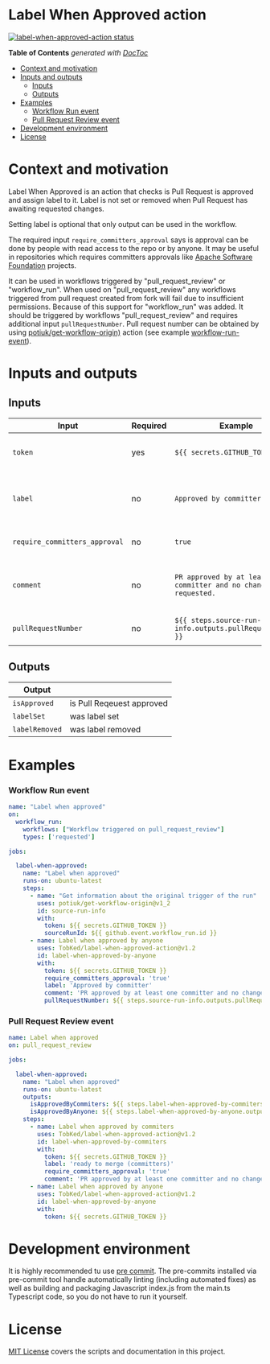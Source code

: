 # Label When Approved action

<p><a href="https://github.com/TobKed/label-when-approved-action/actions">
<img alt="label-when-approved-action status"
    src="https://github.com/TobKed/label-when-approved-action/workflows/Test%20the%20build/badge.svg"></a>


<!-- START doctoc generated TOC please keep comment here to allow auto update -->
<!-- DON'T EDIT THIS SECTION, INSTEAD RE-RUN doctoc TO UPDATE -->
**Table of Contents**  *generated with [DocToc](https://github.com/thlorenz/doctoc)*

- [Context and motivation](#context-and-motivation)
- [Inputs and outputs](#inputs-and-outputs)
  - [Inputs](#inputs)
  - [Outputs](#outputs)
- [Examples](#examples)
    - [Workflow Run event](#workflow-run-event)
    - [Pull Request Review event](#pull-request-review-event)
- [Development environment](#development-environment)
- [License](#license)

<!-- END doctoc generated TOC please keep comment here to allow auto update -->

# Context and motivation

Label When Approved is an action that checks is Pull Request is approved and assign label to it.
Label is not set or removed when Pull Request has awaiting requested changes.

Setting label is optional that only output can be used in the workflow.

The required input `require_committers_approval` says is approval can be done by people with read access to the repo
or by anyone. It may be useful in repositories which requires committers approvals like [Apache Software Foundation](https://github.com/apache/)
projects.

It can be used in workflows triggered by "pull_request_review" or "workflow_run".
When used on "pull_request_review" any workflows triggered from pull request created from fork will fail
due to insufficient permissions. Because of this support for "workflow_run" was added.
It should be triggered by workflows "pull_request_review" and requires additional input `pullRequestNumber`.
Pull request number can be obtained by using [potiuk/get-workflow-origin)](https://github.com/potiuk/get-workflow-origin) action (see example [workflow-run-event](#workflow-run-event)).


# Inputs and outputs

## Inputs

| Input                         | Required | Example                                                           | Comment                                                                       |
|-------------------------------|----------|-------------------------------------------------------------------|-------------------------------------------------------------------------------|
| `token`                       | yes      | `${{ secrets.GITHUB_TOKEN }}`                                     | The github token passed from `${{ secrets.GITHUB_TOKEN }}`                    |
| `label`                       | no       | `Approved by committers`                                          | Label to be added/removed to the Pull Request if approved/not approved        |
| `require_committers_approval` | no       | `true`                                                            | Is approval from user with write permission required                          |
| `comment`                     | no       | `PR approved by at least one committer and no changes requested.` | Add optional comment to the PR when approved (requires label input to be set) |
| `pullRequestNumber`           | no       | `${{ steps.source-run-info.outputs.pullRequestNumber }}`          | Pull request number if triggered  by "worfklow_run"                           |

## Outputs

| Output         |                              |
|----------------|------------------------------|
| `isApproved`   | is Pull Reqeuest approved    |
| `labelSet`     | was label set                |
| `labelRemoved` | was label removed            |

# Examples

### Workflow Run event

```yaml
name: "Label when approved"
on:
  workflow_run:
    workflows: ["Workflow triggered on pull_request_review"]
    types: ['requested']

jobs:

  label-when-approved:
    name: "Label when approved"
    runs-on: ubuntu-latest
    steps:
      - name: "Get information about the original trigger of the run"
        uses: potiuk/get-workflow-origin@v1_2
        id: source-run-info
        with:
          token: ${{ secrets.GITHUB_TOKEN }}
          sourceRunId: ${{ github.event.workflow_run.id }}
      - name: Label when approved by anyone
        uses: TobKed/label-when-approved-action@v1.2
        id: label-when-approved-by-anyone
        with:
          token: ${{ secrets.GITHUB_TOKEN }}
          require_committers_approval: 'true'
          label: 'Approved by committer'
          comment: 'PR approved by at least one committer and no changes requested.'
          pullRequestNumber: ${{ steps.source-run-info.outputs.pullRequestNumber }}
```

### Pull Request Review event

```yaml
name: Label when approved
on: pull_request_review

jobs:

  label-when-approved:
    name: "Label when approved"
    runs-on: ubuntu-latest
    outputs:
      isApprovedByCommiters: ${{ steps.label-when-approved-by-commiters.outputs.isApproved }}
      isApprovedByAnyone: ${{ steps.label-when-approved-by-anyone.outputs.isApproved }}
    steps:
      - name: Label when approved by commiters
        uses: TobKed/label-when-approved-action@v1.2
        id: label-when-approved-by-commiters
        with:
          token: ${{ secrets.GITHUB_TOKEN }}
          label: 'ready to merge (committers)'
          require_committers_approval: 'true'
          comment: 'PR approved by at least one committer and no changes requested.'
      - name: Label when approved by anyone
        uses: TobKed/label-when-approved-action@v1.2
        id: label-when-approved-by-anyone
        with:
          token: ${{ secrets.GITHUB_TOKEN }}
```

# Development environment

It is highly recommended tu use [pre commit](https://pre-commit.com). The pre-commits
installed via pre-commit tool handle automatically linting (including automated fixes) as well
as building and packaging Javascript index.js from the main.ts Typescript code, so you do not have
to run it yourself.

# License
[MIT License](LICENSE) covers the scripts and documentation in this project.
